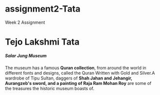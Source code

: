# assignment2-Tata
Week 2 Assignment
# Tejo Lakshmi Tata
##### Salar Jung Museum
The museum has a famous **Quran collection**, from around the world in different fonts and designs, called the Quran Written with Gold and Silver.A wardrobe of Tipu Sultan, daggers of **Shah Jahan and Jehangir, Aurangzeb's sword, and a painting of Raja Ram Mohan Roy** are some of the treasures the historic museum boasts of.
